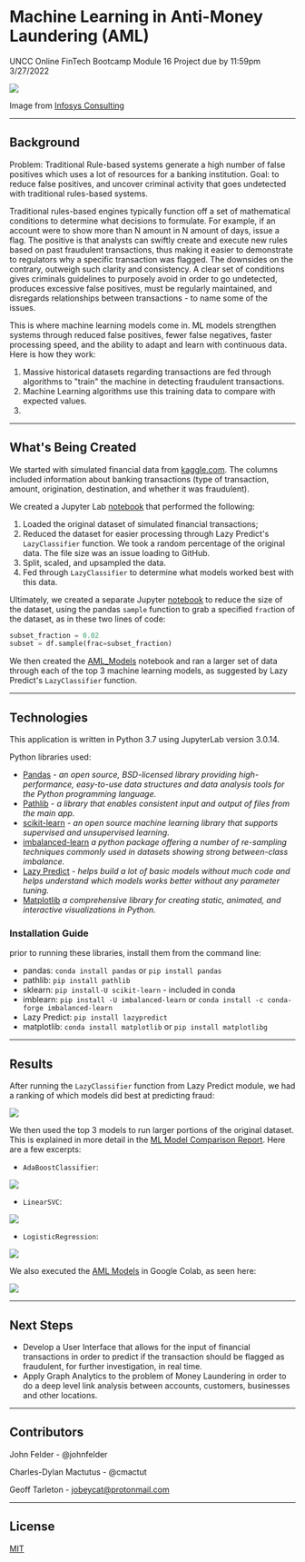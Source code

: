 # Machine Learning in Anti-Money Laundering (AML)
UNCC Online FinTech Bootcamp Module 16 Project due by 11:59pm 3/27/2022

![](Images/Infosys_graphic.png)

Image from [Infosys Consulting](https://www.infosysconsultinginsights.com/2020/01/15/transforming-anti-money-laundering-and-kyc-controls-with-ai-part-i/)


---

## Background

Problem: Traditional Rule-based systems generate a high number of false positives which uses a lot of resources for a banking institution. Goal: to reduce false positives, and uncover criminal activity that goes undetected with traditional rules-based systems.

Traditional rules-based engines typically function off a set of mathematical conditions to determine what decisions to formulate. For example, if an account were to show more than N amount in N amount of days, issue a flag. The positive is that analysts can swiftly create and execute new rules based on past fraudulent transactions, thus making it easier to demonstrate to regulators why a specific transaction was flagged. The downsides on the contrary, outweigh such clarity and consistency. A clear set of conditions gives criminals guidelines to purposely avoid in order to go undetected, produces excessive false positives, must be regularly maintained, and disregards relationships between transactions - to name some of the issues.

This is where machine learning models come in. ML models strengthen systems through reduced false positives, fewer false negatives, faster processing speed, and the ability to adapt and learn with continuous data. Here is how they work:
1. Massive historical datasets regarding transactions are fed through algorithms to "train" the machine in detecting fraudulent transactions.
2. Machine Learning algorithms use this training data to compare with expected values.
3. 

---

## What's Being Created

We started with simulated financial data from [kaggle.com](https://www.kaggle.com/ealaxi/paysim1). The columns included information about banking transactions (type of transaction, amount, origination, destination, and whether it was fraudulent).

We created a Jupyter Lab [notebook](AML_data_analyzer.ipynb) that performed the following:
 1. Loaded the original dataset of simulated financial transactions;
 2. Reduced the dataset for easier processing through Lazy Predict's `LazyClassifier` function. We took a random percentage of the original data. The file size was an issue loading to GitHub.
 3. Split, scaled, and upsampled the data.
 4. Fed through `LazyClassifier` to determine what models worked best with this data.
 
Ultimately, we created a separate Jupyter [notebook](create_sample_subset.ipynb) to reduce the size of the dataset, using the pandas `sample` function to grab a specified `frac`tion of the dataset, as in these two lines of code:
 ```python
subset_fraction = 0.02
subset = df.sample(frac=subset_fraction)
 ```

We then created the [AML_Models](AML_Models.ipynb) notebook and ran a larger set of data through each of the top 3 machine learning models, as suggested by Lazy Predict's `LazyClassifier` function.

---

## Technologies

This application is written in Python 3.7 using JupyterLab version 3.0.14.

Python libraries used:

 - [Pandas](https://pandas.pydata.org/pandas-docs/stable/) - *an open source, BSD-licensed library providing high-performance, easy-to-use data structures and data analysis tools for the Python programming language.*
 - [Pathlib](https://docs.python.org/3.7/library/pathlib.html) - *a library that enables consistent input and output of files from the main app.*
 - [scikit-learn](https://scikit-learn.org/stable/user_guide.html) - *an open source machine learning library that supports supervised and unsupervised learning.*
 - [imbalanced-learn](https://pypi.org/project/imbalanced-learn/) *a python package offering a number of re-sampling techniques commonly used in datasets showing strong between-class imbalance.*
 - [Lazy Predict](https://lazypredict.readthedocs.io/en/latest/) - *helps build a lot of basic models without much code and helps understand which models works better without any parameter tuning.*
 - [Matplotlib](https://matplotlib.org/) *a comprehensive library for creating static, animated, and interactive visualizations in Python.*

### Installation Guide

prior to running these libraries, install them from the command line:
  - pandas: `conda install pandas` or `pip install pandas`  
  - pathlib: `pip install pathlib`
  - sklearn: `pip install-U scikit-learn` - included in conda
  - imblearn: `pip install -U imbalanced-learn` or `conda install -c conda-forge imbalanced-learn`
  - Lazy Predict: `pip install lazypredict`
  - matplotlib: `conda install matplotlib` or `pip install matplotlibg`
  
---
  
## Results

After running the `LazyClassifier` function from Lazy Predict module, we had a ranking of which models did best at predicting fraud:

![](Images/lazypredict_results.png)

We then used the top 3 models to run larger portions of the original dataset. This is explained in more detail in the [ML Model Comparison Report](ML_model_comparison_report.md). Here are a few excerpts:

* `AdaBoostClassifier`:
<img src="Images/adaboost_scores.png"/>

* `LinearSVC`:
<img src="Images/linearsvc_scores.png"/>
  
* `LogisticRegression`:
<img src="Images/logistic_regression_scores.png"/>

We also executed the [AML Models](AML_models_for_Colab.ipynb) in Google Colab, as seen here:

![](Images/google_colab_run.gif)

---

## Next Steps

 - Develop a User Interface that allows for the input of financial transactions in order to predict if the transaction should be flagged as fraudulent, for further investigation, in real time.
 - Apply Graph Analytics to the problem of Money Laundering in order to do a deep level link analysis between accounts, customers, businesses and other locations.

---

## Contributors

John Felder - @johnfelder

Charles-Dylan Mactutus - @cmactut

Geoff Tarleton - jobeycat@protonmail.com

---

## License

[MIT](LICENSE)
